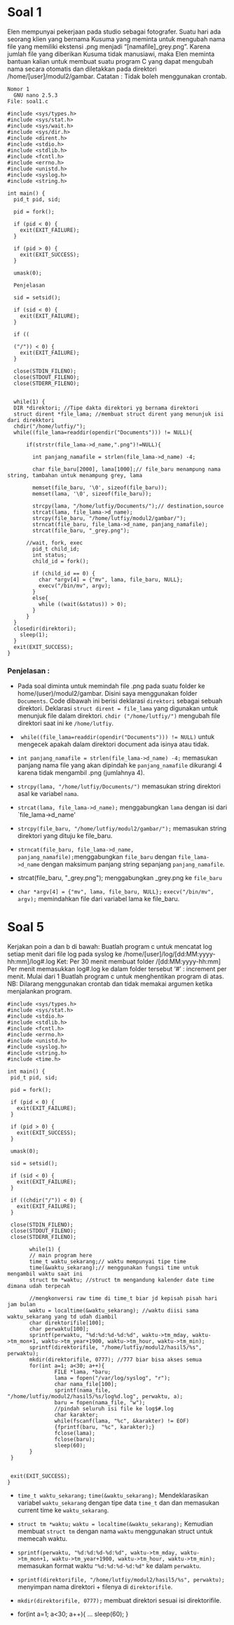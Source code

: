 
# Soal 1

Elen mempunyai pekerjaan pada studio sebagai fotografer. Suatu hari ada seorang klien yang bernama Kusuma yang meminta untuk mengubah nama file yang memiliki ekstensi .png menjadi “[namafile]_grey.png”. Karena jumlah file yang diberikan Kusuma tidak manusiawi, maka Elen meminta bantuan kalian untuk membuat suatu program C yang dapat mengubah nama secara otomatis dan diletakkan pada direktori /home/[user]/modul2/gambar.
Catatan : Tidak boleh menggunakan crontab.

```
Nomor 1
  GNU nano 2.5.3                                                                                      File: soal1.c                                                                                                                                                                                   

#include <sys/types.h>
#include <sys/stat.h>
#include <sys/wait.h>
#include <sys/dir.h>
#include <dirent.h>
#include <stdio.h>
#include <stdlib.h>
#include <fcntl.h>
#include <errno.h>
#include <unistd.h>
#include <syslog.h>
#include <string.h>

int main() {
  pid_t pid, sid;

  pid = fork();

  if (pid < 0) {
    exit(EXIT_FAILURE);
  }

  if (pid > 0) {
    exit(EXIT_SUCCESS);
  }

  umask(0);
  
  Penjelasan 

  sid = setsid();

  if (sid < 0) {
    exit(EXIT_FAILURE);
  }

  if ((
  
  ("/")) < 0) {
    exit(EXIT_FAILURE);
  }

  close(STDIN_FILENO);
  close(STDOUT_FILENO);
  close(STDERR_FILENO);


  while(1) {
  DIR *direktori; //Tipe dakta direktori yg bernama direktori
  struct dirent *file_lama; //membuat struct dirent yang menunjuk isi dari direkktori
  chdir("/home/lutfiy/"); 
  while((file_lama=readdir(opendir("Documents"))) != NULL){

      if(strstr(file_lama->d_name,".png")!=NULL){

        int panjang_namafile = strlen(file_lama->d_name) -4;

        char file_baru[2000], lama[1000];// file_baru menampung nama string, tambahan untuk menampung grey, lama 

        memset(file_baru, '\0', sizeof(file_baru));
        memset(lama, '\0', sizeof(file_baru)); 

        strcpy(lama, "/home/lutfiy/Documents/");// destination,source
        strcat(lama, file_lama->d_name);
        strcpy(file_baru, "/home/lutfiy/modul2/gambar/");
        strncat(file_baru, file_lama->d_name, panjang_namafile);
        strcat(file_baru, "_grey.png");

      //wait, fork, exec
        pid_t child_id;
        int status;
        child_id = fork();

        if (child_id == 0) {
          char *argv[4] = {"mv", lama, file_baru, NULL};
          execv("/bin/mv", argv);
        }
        else{
          while ((wait(&status)) > 0);
        }
      }
  }
  closedir(direktori);
    sleep(1);
  }
  exit(EXIT_SUCCESS);
}

```

### Penjelasan :
- Pada soal diminta untuk memindah file .png pada suatu folder ke home/(user)/modul2/gambar. Disini saya menggunakan folder `Documents`.        Code dibawah ini berisi deklarasi `direktori` sebagai sebuah direktori. Deklarasi `struct dirent = file_lama` yang digunakan untuk  menunjuk file dalam direktori. `chdir ("/home/lutfiy/")` mengubah file direktori saat ini ke `/home/lutfiy`.

- ` while((file_lama=readdir(opendir("Documents"))) != NULL)` untuk mengecek apakah dalam direktori document ada isinya atau tidak.

- `int panjang_namafile = strlen(file_lama->d_name) -4;` memasukan panjang nama file yang akan dipindah ke `panjang_namafile` dikurangi  4 karena tidak mengambil .png (jumlahnya 4).

- `strcpy(lama, "/home/lutfiy/Documents/")` memasukan string direktori asal ke variabel `nama`.

- `strcat(lama, file_lama->d_name);` menggabungkan `lama` dengan isi dari `file_lama->d_name' 

- `strcpy(file_baru, "/home/lutfiy/modul2/gambar/");` memasukan string direktori yang dituju ke file_baru.

- `strncat(file_baru, file_lama->d_name, panjang_namafile);`menggabungkan `file_baru` dengan `file_lama->d_name` dengan maksimum panjang   string sepanjang `panjang_namafile`.

- strcat(file_baru, "_grey.png"); menggabungkan _grey.png ke `file_baru`

- `char *argv[4] = {"mv", lama, file_baru, NULL};` 
   `execv("/bin/mv", argv);`
   memindahkan file dari variabel lama ke file_baru. 
   
   
   
 # Soal 5
 
Kerjakan poin a dan b di bawah:
Buatlah program c untuk mencatat log setiap menit dari file log pada syslog ke /home/[user]/log/[dd:MM:yyyy-hh:mm]/log#.log
Ket:
Per 30 menit membuat folder /[dd:MM:yyyy-hh:mm]
Per menit memasukkan log#.log ke dalam folder tersebut
‘#’ : increment per menit. Mulai dari 1
Buatlah program c untuk menghentikan program di atas.
NB: Dilarang menggunakan crontab dan tidak memakai argumen ketika menjalankan program.

 
 ```
#include <sys/types.h>
#include <sys/stat.h>
#include <stdio.h>
#include <stdlib.h>
#include <fcntl.h>
#include <errno.h>
#include <unistd.h>
#include <syslog.h>
#include <string.h>
#include <time.h>

int main() {
  pid_t pid, sid;

  pid = fork();

  if (pid < 0) {
    exit(EXIT_FAILURE);
  }

  if (pid > 0) {
    exit(EXIT_SUCCESS);
  }

  umask(0);

  sid = setsid();

  if (sid < 0) {
    exit(EXIT_FAILURE);
  }

  if ((chdir("/")) < 0) {
    exit(EXIT_FAILURE);
  }

  close(STDIN_FILENO);
  close(STDOUT_FILENO);
  close(STDERR_FILENO);

        while(1) {
        // main program here
        time_t waktu_sekarang;// waktu mempunyai tipe time 
        time(&waktu_sekarang);// menggunakan fungsi time untuk mengambil waktu saat ini
        struct tm *waktu; //struct tm mengandung kalender date time dimana udah terpecah

        //mengkonversi raw time di time_t biar jd kepisah pisah hari jam bulan
        waktu = localtime(&waktu_sekarang); //waktu diisi sama waktu_sekarang yang td udah diambil
        char direktorifile[100];
        char perwaktu[100];
        sprintf(perwaktu, "%d:%d:%d-%d:%d", waktu->tm_mday, waktu->tm_mon+1, waktu->tm_year+1900, waktu->tm_hour, waktu->tm_min);
        sprintf(direktorifile, "/home/lutfiy/modul2/hasil5/%s", perwaktu);
        mkdir(direktorifile, 0777); //777 biar bisa akses semua
        for(int a=1; a<30; a++){
                FILE *lama, *baru;
                lama = fopen("/var/log/syslog", "r");
                char nama_file[100];
                sprintf(nama_file, "/home/lutfiy/modul2/hasil5/%s/log%d.log", perwaktu, a);
                baru = fopen(nama_file, "w");
                //pindah seluruh isi file ke log$#.log
                char karakter;
                while(fscanf(lama, "%c", &karakter) != EOF)
                {fprintf(baru, "%c", karakter);}
                fclose(lama);
                fclose(baru);
                sleep(60);
        }
  }


  exit(EXIT_SUCCESS);
}
 
 ```
- `time_t waktu_sekarang;`
  `time(&waktu_sekarang);` 
  Mendeklarasikan variabel `waktu_sekarang` dengan tipe data `time_t` dan dan memasukan current time ke `waktu_sekarang`.
  
- `struct tm *waktu;`
  `waktu = localtime(&waktu_sekarang);`
  Kemudian membuat `struct tm` dengan nama `waktu` menggunakan struct untuk memecah waktu.
  
- `sprintf(perwaktu, "%d:%d:%d-%d:%d", waktu->tm_mday, waktu->tm_mon+1, waktu->tm_year+1900, waktu->tm_hour, waktu->tm_min);` memasukan            format waktu `"%d:%d:%d-%d:%d"` ke dalam `perwaktu`.

- `sprintf(direktorifile, "/home/lutfiy/modul2/hasil5/%s", perwaktu);` menyimpan nama direktori + filenya di `direktorifile`.

- `mkdir(direktorifile, 0777);` membuat direktori  sesuai isi direktorifile.

- for(int a=1; a<30; a++){
            ...
             sleep(60);
  }
  
  
  
